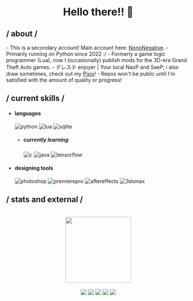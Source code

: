 <h1 align="center">Hello there!! 👋</h1>
<div>
<h2> / about /</h2>
  - This is a secondary account! Main account here: <a href=https://github.com/NonoNegative">NonoNegative</a>.
  - Primarily running on Python since 2022 :/
  - Formerly a game logic programmer (Lua), now I (occasionally) publish mods for the 3D-era Grand Theft Auto games.
  - デレステ enjoyer | Your local NaoP and SaeP; i also draw sometimes, check out my <a href="https://www.pixiv.net/en/users/69430164">Pixiv</a>!
  - Repos won't be public until I'm satisfied with the amount of quality or progress!
  
<h2> / current skills / </h2>
  
- <h4> languages </h4>
  <img src = "https://img.shields.io/badge/Python-323330?style=for-the-badge&logo=python&logoColor=F7DF1E" alt = "python" />
  <img src = "https://img.shields.io/badge/Lua-323330?style=for-the-badge&logo=lua&logoColor=668FFF" alt = "lua" />
  <img src = "https://img.shields.io/badge/SQL-323330?style=for-the-badge&logo=sqlite&logoColor=FFFFFF" alt = "sqlite" />
  
  - <h5> currently learning </h5>
    <img src = "https://img.shields.io/badge/C-323330?style=for-the-badge&logo=c&logoColor=0390FC" alt = "c" />
     <img src = "https://img.shields.io/badge/java-323330?style=for-the-badge&logo=codeigniter&logoColor=BD0202" alt = "java" />
     <img src = "https://img.shields.io/badge/tensorflow-323330?style=for-the-badge&logo=tensorflow&logoColor=FF6B1C" alt = "tensorflow" />
  
- <h4> designing tools </h4>
  <img src = "https://img.shields.io/badge/adobe%20photoshop-323330.svg?style=for-the-badge&logo=adobe%20photoshop&logoColor=0299E3" alt = "photoshop" />
  <img src = "https://img.shields.io/badge/adobe%20premiere%20pro-323330.svg?style=for-the-badge&logo=adobepremierepro&logoColor=06048C" alt = "premierepro" />
  <img src = "https://img.shields.io/badge/adobe%20after%20effects-323330.svg?style=for-the-badge&logo=adobeaftereffects&logoColor="2F0080" alt = "aftereffects" />
  <img src = "https://img.shields.io/badge/autodesk%203ds%20max-323330.svg?style=for-the-badge&logo=autodesk&logoColor=FF6619" alt = "3dsmax" />
  
</div>
<h2> / stats and external / </h2>
<div align="center">
  <br>
  <a href="https://github.com/NonoNegative">
  <img height="180em" src="https://github-readme-stats.vercel.app/api?username=Naresh-x86&show_icons=true&theme=dark&include_all_commits=true&count_private=true"/>
</div>
<br>
<div align ="center"> 
  <a href="https://x.com/nono_negative/" target="_blank"><img src="https://img.shields.io/badge/-Twitter-%23333?style=for-the-badge&logo=x&logoColor=white" target="_blank"></a>
 <a href="https://discordapp.com/users/538330535823540224/" target="_blank"><img src="https://img.shields.io/badge/-Discord-%23333?style=for-the-badge&logo=discord&logoColor=white" target="_blank"></a> 
  <a href="https://www.gtainside.com/user/fishseek/"><img src="https://img.shields.io/badge/-ModPage-%23333?style=for-the-badge&logo=rockstargames&logoColor=white" target="_blank"></a>
  <a href="https://pixiv.net/en/users/69430164/"><img src="https://img.shields.io/badge/-Pixiv-%23333?style=for-the-badge&logo=pixiv&logoColor=white" target="_blank"></a> 
  <a href="https://steamcommunity.com/id/NonoNegative/"><img src="https://img.shields.io/badge/-Steam-%23333?style=for-the-badge&logo=steam&logoColor=white" target="_blank"></a> 
</div>
